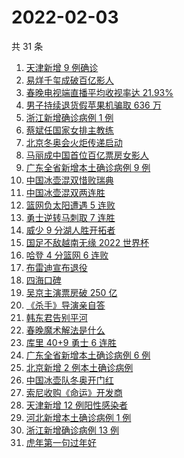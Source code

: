 # 2022-02-03

共 31 条

<!-- BEGIN -->
<!-- 最后更新时间 Thu Feb 03 2022 22:08:23 GMT+0800 (China Standard Time) -->

1. [天津新增 9 例确诊](https://www.zhihu.com/search?q=天津疫情)
1. [易烊千玺成破百亿影人](https://www.zhihu.com/search?q=易烊千玺成)
1. [春晚电视端直播平均收视率达 21.93%](https://www.zhihu.com/search?q=春晚收视率)
1. [男子持续退货假苹果机骗取 636 万](https://www.zhihu.com/search?q=男子靠退货假苹果机骗取636万)
1. [浙江新增确诊病例 1 例](https://www.zhihu.com/search?q=浙江疫情)
1. [蔡斌任国家女排主教练](https://www.zhihu.com/search?q=蔡斌)
1. [北京冬奥会火炬传递启动](https://www.zhihu.com/search?q=冬奥会火炬传递)
1. [马丽成中国首位百亿票房女影人](https://www.zhihu.com/search?q=马丽)
1. [广东全省新增本土确诊病例 9 例](https://www.zhihu.com/search?q=广东疫情)
1. [中国冰壶混双惜败瑞典](https://www.zhihu.com/search?q=冬奥冰壶)
1. [中国冰壶混双两连胜](https://www.zhihu.com/search?q=冬奥冰壶)
1. [篮网负太阳遭遇 5 连败](https://www.zhihu.com/search?q=篮网)
1. [勇士逆转马刺取 7 连胜](https://www.zhihu.com/search?q=勇士)
1. [威少 9 分湖人胜开拓者](https://www.zhihu.com/search?q=湖人)
1. [国足不敌越南无缘 2022 世界杯](https://www.zhihu.com/search?q=国足)
1. [哈登 4 分篮网 6 连败](https://www.zhihu.com/search?q=篮网)
1. [布雷迪宣布退役](https://www.zhihu.com/search?q=布雷迪)
1. [四海口碑](https://www.zhihu.com/search?q=四海)
1. [吴京主演票房破 250 亿](https://www.zhihu.com/search?q=吴京主演票房)
1. [《杀手》导演亲自答](https://www.zhihu.com/search?q=这个杀手不太冷静)
1. [韩东君告别平河](https://www.zhihu.com/search?q=长津湖)
1. [春晚魔术解法是什么](https://www.zhihu.com/search?q=春晚魔术解法)
1. [库里 40+9 勇士 6 连胜](https://www.zhihu.com/search?q=勇士)
1. [广东全省新增本土确诊病例 6 例](https://www.zhihu.com/search?q=广东疫情)
1. [北京新增 2 例本土确诊病例](https://www.zhihu.com/search?q=北京疫情)
1. [中国冰壶队冬奥开门红](https://www.zhihu.com/search?q=冬奥冰壶)
1. [索尼收购《命运》开发商](https://www.zhihu.com/search?q=索尼收购bungie)
1. [天津新增 12 例阳性感染者](https://www.zhihu.com/search?q=天津疫情)
1. [河北新增本土确诊病例 1 例](https://www.zhihu.com/search?q=河北疫情)
1. [浙江新增确诊病例 13 例](https://www.zhihu.com/search?q=浙江疫情)
1. [虎年第一句过年好](https://www.zhihu.com/search?q=虎年第一句过年好)

<!-- END -->
